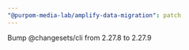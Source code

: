 ```yaml
---
"@purpom-media-lab/amplify-data-migration": patch
---
```


Bump @changesets/cli from 2.27.8 to 2.27.9
